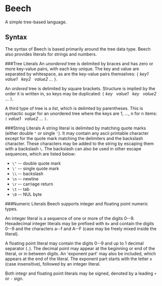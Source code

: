 # Beech
A simple tree-based language.

## Syntax
The syntax of Beech is based primarily around the tree data type. Beech also provides literals for strings and numbers.

###Tree Literals
An _unordered_ tree is delimited by braces and has zero or more key-value pairs, with each key unique. The key and value are separated by whitespace, as are the key-value pairs themselves:
`{` _key1_ &nbsp; _value1_ &nbsp; _key2_ &nbsp; _value2_ ... `}`.

An _ordered_ tree is delimited by square brackets. Structure is implied by the order it is written in, so keys may be duplicated:
`[` _key_ &nbsp; _value1_ &nbsp; _key_ &nbsp; _value2_ ... `]`.

A third type of tree is a _list_, which is delimted by parentheses. This is syntactic sugar for an unordered tree where the keys are 1, ..., n for n items:
`(` _value1_ &nbsp; _value2_ ... `)`.

###String Literals
A string literal is delimited by matching quote marks (either double `"` or single `'`). It may contain any ascii printable character except for the quote mark matching the delimiters and the backslash character. These characters may be added to the string by escaping them with a backslash `\`. The backslash can also be used in other escape sequences, which are listed below:

* `\"` -- double quote mark
* `\'` -- single quote mark
* `\\` -- backslash
* `\n` -- newline
* `\r` -- carriage return
* `\t` -- tab
* `\0` -- NUL byte

###Numeric Literals
Beech supports integer and floating point numeric types.

An integer literal is a sequence of one or more of the digits 0--9. Hexadecimal integer literals may be prefixed with `0x` and contain the digits 0--9 and the characters a--f and A--F (case may be freely mixed inside the literal).

A floating point literal may contain the digits 0--9 and up to 1 decimal separator (`.`). The decimal point may appear at the beginning or end of the literal, or in between digits. An 'exponent part' may also be included, which appears at the end of the literal. The exponent part starts with the letter `e` (case insensitive), followed by an integer literal.

Both integr and floating point literals may be signed, denoted by a leading `+` or `-` sign.
